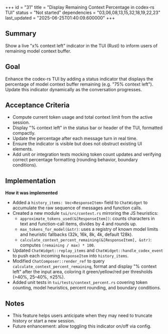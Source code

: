 +++
id = "31"
title = "Display Remaining Context Percentage in codex-rs TUI"
status = "Not started"
dependencies = "03,06,08,13,15,32,18,19,22,23"
last_updated = "2025-06-25T01:40:09.600000"
+++

## Summary
Show a live "x% context left" indicator in the TUI (Rust) to inform users of remaining model context buffer.

## Goal
Enhance the codex-rs TUI by adding a status indicator that displays the percentage of model context buffer remaining (e.g. "75% context left").  Update this indicator dynamically as the conversation progresses.

## Acceptance Criteria

- Compute current token usage and total context limit from the active session.
- Display "<N>% context left" in the status bar or header of the TUI, formatted compactly.
- Update the percentage after each message turn in real time.
- Ensure the indicator is visible but does not obstruct existing UI elements.
- Add unit or integration tests mocking token count updates and verifying correct percentage formatting (rounding behavior, boundary conditions).

## Implementation

**How it was implemented**  
- Added a `history_items: Vec<ResponseItem>` field to `ChatWidget` to accumulate the raw sequence of messages and function calls.
- Created a new module `tui/src/context.rs` mirroring the JS heuristics:
  - `approximate_tokens_used(&[ResponseItem])`: counts characters in text and function-call items, divides by 4 and rounds up.
  - `max_tokens_for_model(&str)`: uses a registry of known model limits and heuristic fallbacks (32k, 16k, 8k, 4k, default 128k).
  - `calculate_context_percent_remaining(&[ResponseItem], &str)`: computes `(remaining / max) * 100`.
- Updated `ChatWidget::replay_items` and `ChatWidget::handle_codex_event` to push each incoming `ResponseItem` into `history_items`.
- Modified `ChatComposer::render_ref` to query `calculate_context_percent_remaining`, format and display "<N>% context left" after the input area, coloring it green/yellow/red per thresholds (>40%, 25–40%, ≤25%).
- Added unit tests in `tui/tests/context_percent.rs` covering token counting, model heuristics, percent rounding, and boundary conditions.

## Notes

- This feature helps users anticipate when they may need to truncate history or start a new session.
- Future enhancement: allow toggling this indicator on/off via config.
